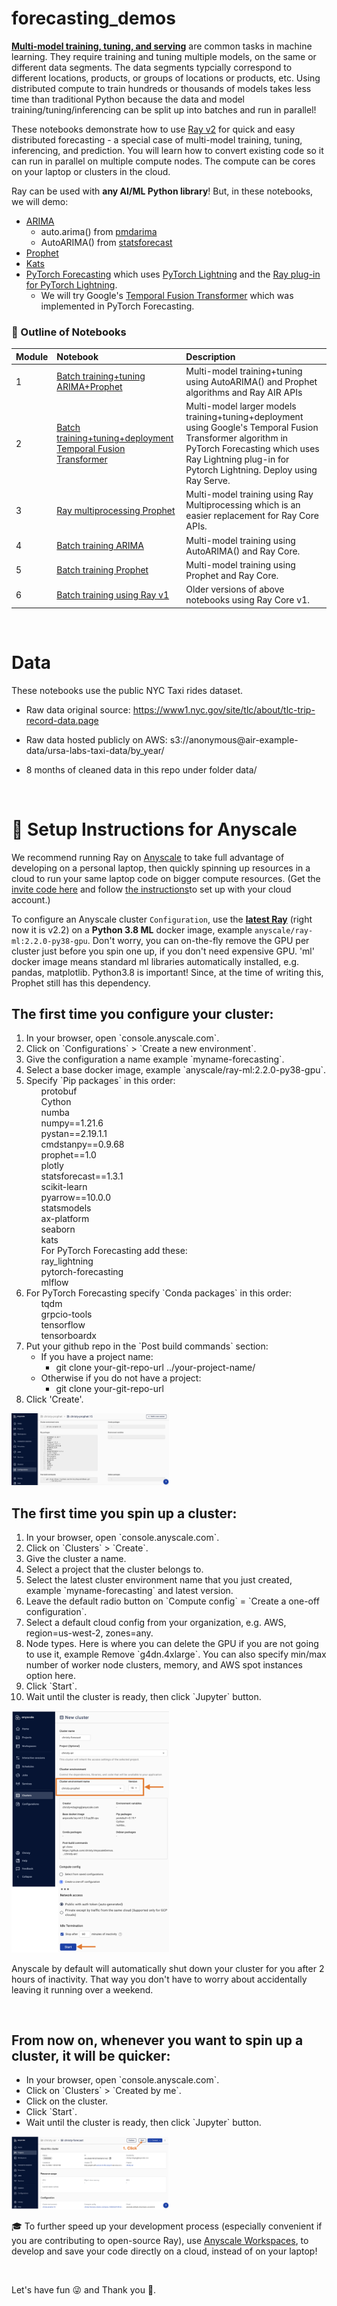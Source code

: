 
# forecasting_demos

**[Multi-model training, tuning, and serving](https://www.anyscale.com/blog/training-one-million-machine-learning-models-in-record-time-with-ray)** are common tasks in machine learning. They require training and tuning multiple models, on the same or different data segments.  The data segments typcially correspond to different locations, products, or groups of locations or products, etc. Using distributed compute to train hundreds or thousands of models takes less time than traditional Python because the data and model training/tuning/inferencing can be split up into batches and run in parallel! 

These notebooks demonstrate how to use [Ray v2](https://docs.ray.io/en/latest/) for quick and easy distributed forecasting - a special case of multi-model training, tuning, inferencing, and prediction. You will learn how to convert existing code so it can run in parallel on multiple compute nodes.  The compute can be cores on your laptop or clusters in the cloud.

Ray can be used with **any AI/ML Python library**!  But, in these notebooks, we will demo:
- [ARIMA](https://en.wikipedia.org/wiki/Autoregressive_integrated_moving_average)
  - auto.arima() from [pmdarima](https://pypi.org/project/pyramid-arima/)
  - AutoARIMA() from [statsforecast](https://github.com/Nixtla/statsforecast)
- [Prophet](https://facebook.github.io/prophet/)
- [Kats](https://github.com/facebookresearch/Kats)
- [PyTorch Forecasting](https://pytorch-forecasting.readthedocs.io/en/stable/) which uses [PyTorch Lightning](https://pytorch-lightning.readthedocs.io/en/latest/) and the [Ray plug-in for PyTorch Lightning](https://github.com/ray-project/ray_lightning?ref=pythonrepo.com).
  - We will try Google's [Temporal Fusion Transformer](https://github.com/google-research/google-research/tree/master/tft) which was implemented in PyTorch Forecasting.



### 📖 Outline of Notebooks

| Module| Notebook | Description
|:-----|:-----------|:----------------------------------------------------------|
| 1  | [Batch training+tuning ARIMA+Prophet](https://github.com/christy/AnyscaleDemos/blob/main/forecasting_demos/Ray_v2/ray_air/batch_forecasting_arima_prophet.ipynb)| Multi-model training+tuning using AutoARIMA() and Prophet algorithms and Ray AIR APIs |
| 2 | [Batch training+tuning+deployment Temporal Fusion Transformer](https://github.com/christy/AnyscaleDemos/blob/main/forecasting_demos/Ray_v2/ray_air/pytorch_forecasting.ipynb) | Multi-model larger models training+tuning+deployment using Google's Temporal Fusion Transformer algorithm in PyTorch Forecasting which uses Ray Lightning plug-in for Pytorch Lightning.  Deploy using Ray Serve. |
| 3 | [Ray multiprocessing Prophet](https://github.com/christy/AnyscaleDemos/blob/main/forecasting_demos/Ray_v2/train_prophet_blog.ipynb)| Multi-model training using Ray Multiprocessing which is an easier replacement for Ray Core APIs. |
| 4 | [Batch training ARIMA](https://github.com/christy/AnyscaleDemos/blob/main/forecasting_demos/Ray_v2/ray_core/nyctaxi_arima_simple_SMALL_data.ipynb)| Multi-model training using AutoARIMA() and Ray Core. |
| 5 | [Batch training Prophet](https://github.com/christy/AnyscaleDemos/blob/main/forecasting_demos/Ray_v2/ray_core/nyctaxi_prophet_simple_SMALL_data.ipynb)| Multi-model training using Prophet and Ray Core. |
| 6 | [Batch training using Ray v1](https://github.com/christy/AnyscaleDemos/tree/main/forecasting_demos/Ray_v1/ray_core)| Older versions of above notebooks using Ray Core v1. |


<br>
  
# Data

These notebooks use the public NYC Taxi rides dataset. 

- Raw data original source: https://www1.nyc.gov/site/tlc/about/tlc-trip-record-data.page

- Raw data hosted publicly on AWS:  s3://anonymous@air-example-data/ursa-labs-taxi-data/by_year/

- 8 months of cleaned data in this repo under folder data/

<br>

# 👩 Setup Instructions for Anyscale

We recommend running Ray on [Anyscale](https://console.anyscale.com) to take full advantage of developing on a personal laptop, then quickly spinning up resources in a cloud to run your same laptop code on bigger compute resources. (Get the [invite code here](https://www.anyscale.com/signup) and follow [the instructions](https://docs.anyscale.com/user-guide/develop-and-debug/workspaces#workspaces-tutorial)to set up with your cloud account.)
<br>

To configure an Anyscale cluster `Configuration`, use the **[latest Ray](https://github.com/ray-project/ray)** (right now it is v2.2) on a **Python 3.8 ML** docker image, example `anyscale/ray-ml:2.2.0-py38-gpu`.  Don't worry, you can on-the-fly remove the GPU per cluster just before you spin one up, if you don't need expensive GPU.  'ml' docker image means standard ml libraries automatically installed, e.g. pandas, matplotlib.  Python3.8 is important!  Since, at the time of writing this, Prophet still has this dependency.

## The first time you configure your cluster:
<ol>
<li>In your browser, open `console.anyscale.com`.  
<li>Click on `Configurations` > `Create a new environment`. 
<li>Give the configuration a name example `myname-forecasting`.
<li>Select a base docker image, example `anyscale/ray-ml:2.2.0-py38-gpu`.
<li>Specify `Pip packages` in this order:
<ul>
protobuf<br>
Cython<br>
numba<br>
numpy==1.21.6<br>
pystan==2.19.1.1<br>
cmdstanpy==0.9.68<br>
prophet==1.0<br>
plotly<br>
statsforecast==1.3.1<br>
scikit-learn<br>
pyarrow==10.0.0<br>
statsmodels<br>
ax-platform<br>
seaborn<br>
kats<br>
For PyTorch Forecasting add these: <br>
ray_lightning<br>
pytorch-forecasting<br>
mlflow<br>
</ul>
<li>For PyTorch Forecasting specify `Conda packages` in this order:
<ul>
tqdm<br>
grpcio-tools<br>
tensorflow<br>
tensorboardx<br>
</ul>
<li>Put your github repo in the `Post build commands` section:
   <ul>
   <li>If you have a project name:
      <ul>
      <li>git clone your-git-repo-url ../your-project-name/
      </ul>
   <li>Otherwise if you do not have a project:
      <ul>
      <li>git clone your-git-repo-url
      </ul>
   </ul>
<li>Click 'Create'.
</ol>
<img src="images/Anyscale_config.png" style="width: 50%"/>

<br>

## The first time you spin up a cluster:
<ol>
<li>In your browser, open `console.anyscale.com`.  
<li>Click on `Clusters` > `Create`. 
<li>Give the cluster a name.
<li>Select a project that the cluster belongs to.
<li>Select the latest cluster environment name that you just created, example `myname-forecasting` and latest version.
<li>Leave the default radio button on `Compute config` = `Create a one-off configuration`.
<li>Select a default cloud config from your organization, e.g. AWS, region=us-west-2, zones=any.
<li>Node types.  Here is where you can delete the GPU if you are not going to use it, example Remove `g4dn.4xlarge`.  You can also specify min/max number of worker node clusters, memory, and AWS spot instances option here.
<li>Click `Start`.
<li>Wait until the cluster is ready, then click `Jupyter` button.
</ol>

<img src="images/Anyscale_cluster_create.png" style="width: 50%"/>

Anyscale by default will automatically shut down your cluster for you after 2 hours of inactivity.  That way you don't have to worry about accidentally leaving it running over a weekend.

<br>

## From now on, whenever you want to spin up a cluster, it will be quicker:
<ul>
<li>In your browser, open `console.anyscale.com`.  
<li>Click on `Clusters` > `Created by me`. 
<li>Click on the cluster.
<li>Click `Start`.
<li>Wait until the cluster is ready, then click `Jupyter` button.
</ul>
<img src="images/Anyscale_cluster_start.png" style="width: 50%"/>

<br>

🎓 To further speed up your development process (especially convenient if you are contributing to open-source Ray), use [Anyscale Workspaces](https://docs.anyscale.com/user-guide/develop-and-debug/workspaces#workspaces-tutorial), to develop and save your code directly on a cloud, instead of on your laptop!

<br>

Let's have fun 😜 and Thank you 🙏. 
